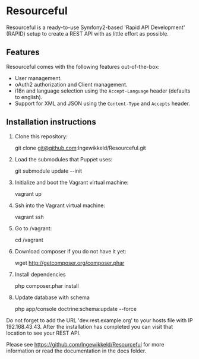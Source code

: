 Resourceful
===========

Resourceful is a ready-to-use Symfony2-based 'Rapid API Development' (RAPID) setup to create
a REST API with as little effort as possible.

Features
--------

Resourceful comes with the following features out-of-the-box:

- User management.
- oAuth2 authorization and Client management.
- i18n and language selection using the `Accept-Language` header (defaults to english).
- Support for XML and JSON using the `Content-Type` and `Accepts` header.

Installation instructions
-------------------------

1. Clone this repository:

    git clone git@github.com:Ingewikkeld/Resourceful.git

2. Load the submodules that Puppet uses:

    git submodule update --init

3. Initialize and boot the Vagrant virtual machine:

    vagrant up

4. Ssh into the Vagrant virtual machine:

    vagrant ssh

5. Go to /vagrant:

   cd /vagrant

6. Download composer if you do not have it yet:

   wget http://getcomposer.org/composer.phar

7. Install dependencies

   php composer.phar install

8. Update database with schema

   php app/console doctrine:schema:update --force

Do not forget to add the URL 'dev.rest.example.org' to your hosts file with IP 192.168.43.43.
After the installation has completed you can visit that location to see your REST API.

Please see https://github.com/Ingewikkeld/Resourceful for more information or read the documentation in the
docs folder.
